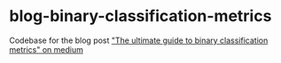 # blog-binary-classification-metrics
Codebase for the blog post ["The ultimate guide to binary classification metrics" on medium](https://medium.com/p/c25c3627dd0a/edit)
